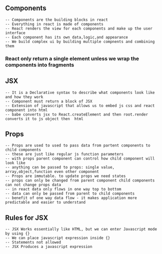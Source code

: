 ## Components

    -- Components are the building blocks in react
    -- Everything in react is made of components
    -- React renders the view for each components and make up the user interface
    -- Each component has its own data,logic,and appearance
    -- We build complex ui by building multiple compnents and combining them

### React only return a single element unless we wrap the components into fragments

## JSX

    -- It is a Declarative syntax to describe what components look like and how they work
    -- Component must return a block of JSX
    -- Extension of javascript that allows us to embed js css and react component into html
    -- babe converts jsx to React.createElement and then root.render converts it to js object then  html

## Props

    -- Props are used to used to pass data from partent components to child components
    -- these are just like regular js function parameters
    -- with props parent component can control how child component will look like
    -- anything can be passed to props: single value, array,object,function even other component
    -- Props are immutable. to update props we need states
    -- props can only be changed from parent component child components can not change props data
    -- in react data only flows in one way top to bottom
    -- data can only be passed from parent to child components
    -- benefit of one way data flow - it makes application more predictable and easier to understand

## Rules for JSX

    -- JSX Works essentially like HTML, but we can enter Javascript mode by using {}
    -- We can place javascript expression inside {}
    -- Statements not allowed
    -- JSX Produces a javascript expression
